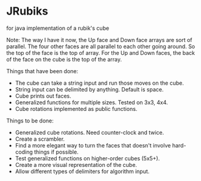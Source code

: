 JRubiks
=======

for java implementation of a rubik's cube

Note: The way I have it now, the Up face and Down face arrays are sort of parallel.
The four other faces are all parallel to each other going around.
So the top of the face is the top of array.
For the Up and Down faces, the back of the face on the cube is the top of the array.


Things that have been done:
- The cube can take a string input and run those moves on the cube.
- String input can be delimited by anything. Default is space.
- Cube prints out faces.
- Generalized functions for multiple sizes. Tested on 3x3, 4x4.
- Cube rotations implemented as public functions.


Things to be done:
- Generalized cube rotations. Need counter-clock and twice.
- Create a scrambler.
- Find a more elegant way to turn the faces that doesn't involve hard-coding things if possible.
- Test generalized functions on higher-order cubes (5x5+).
- Create a more visual representation of the cube.
- Allow different types of delimiters for algorithm input.